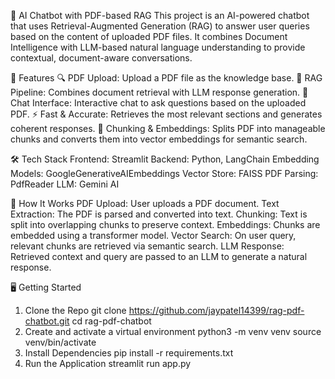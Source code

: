 🤖 AI Chatbot with PDF-based RAG
This project is an AI-powered chatbot that uses Retrieval-Augmented Generation (RAG) to answer user queries based on the content of uploaded PDF files. It combines Document Intelligence with LLM-based natural language understanding to provide contextual, document-aware conversations.

🚀 Features
🔍 PDF Upload: Upload a PDF file as the knowledge base.
🧠 RAG Pipeline: Combines document retrieval with LLM response generation.
💬 Chat Interface: Interactive chat to ask questions based on the uploaded PDF.
⚡ Fast & Accurate: Retrieves the most relevant sections and generates coherent responses.
🧾 Chunking & Embeddings: Splits PDF into manageable chunks and converts them into vector embeddings for semantic search.

🛠️ Tech Stack
Frontend: Streamlit
Backend: Python, LangChain
Embedding Models: GoogleGenerativeAIEmbeddings 
Vector Store: FAISS 
PDF Parsing: PdfReader
LLM: Gemini AI

🧪 How It Works
PDF Upload: User uploads a PDF document.
Text Extraction: The PDF is parsed and converted into text.
Chunking: Text is split into overlapping chunks to preserve context.
Embeddings: Chunks are embedded using a transformer model.
Vector Search: On user query, relevant chunks are retrieved via semantic search.
LLM Response: Retrieved context and query are passed to an LLM to generate a natural response.


🖥️ Getting Started
1. Clone the Repo
git clone https://github.com/jaypatel14399/rag-pdf-chatbot.git
cd rag-pdf-chatbot
2. Create and activate a virtual environment
python3 -m venv venv
source venv/bin/activate
3. Install Dependencies
pip install -r requirements.txt
4. Run the Application
streamlit run app.py

